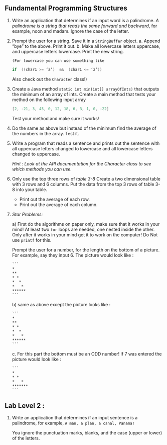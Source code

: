 ## Fundamental Programming Structures

1. Write an application that determines if an input word is a palindrome.
_A palindrome is a string that reads the same forward and backward_, for example, noon  and  madam.
Ignore the case of the letter.

2.  Prompt the user for a string.  Save it in a `StringBuffer` object.
    a. Append  “bye”  to the above.  Print it out.
    b. Make all lowercase letters uppercase, and uppercase letters lowercase.  Print the new string.

        (For lowercase you can use something like

	```java
	if  ((char1 >= ‘a’)  &&  (char1 <= ‘z’))
	```
	
	Also check out the `Character` class!)

3. Create a Java method `static int min(int[] arrayOfInts)` that outputs
the minimum of an array of ints. Create a main method that tests
your method on the following input array

    ```java
    [2, -21, 3, 45, 0, 12, 18, 6, 3, 1, 0, -22]
    ```

    Test your method and make sure it works!

4. Do the same as above but instead of the minimum find the average of
the numbers in the array.  Test it.
3. Write a program that reads a sentence and prints out the sentence with
all uppercase letters changed to lowercase and all lowercase letters changed to uppercase.

    _Hint :  Look at the API documentation for the  Character  class to see which methods you can use._

5. Only use the top three rows of _table 3-8_
   Create a two dimensional table with  3  rows and  6  columns.
   Put the data from the top 3 rows of table 3-8 into your table.

    * Print out the average of each row.
    * Print out the average of each column.


6. *Star Problems:*

   a) First do the algorithms on paper only, make sure that it works in your
   mind! At least two `for` loops are needed, one nested inside the other.
   Only after it works in your mind get it to work on the computer! Do Not use `printf` for this.

   Prompt the user for a number, for the length on the bottom of a picture.
   For example, say they input 6. The picture would look like :
   

       ```
       *
       **
       * *
       *  *
       *   *
       ******
       ```
	
    b) same as above except the picture looks like :

       ```
       *
       **
       * *
       *  *
       *   *
       ******
       ```
       
    c. For this part the bottom must be an ODD number!  If 7 was entered the picture would
    look like :

       ```
       *
       * *
       *   *
       *******
       ```
       
Lab Level 2 :
---
1. Write an application that determines if an input sentence is a palindrome, for
example,  `A man, a plan, a canal, Panama!`

    You ignore the punctuation marks, blanks, and the case (upper or lower) of the letters.